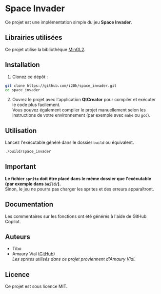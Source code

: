 # Space Invader

Ce projet est une implémentation simple du jeu **Space Invader**.

## Librairies utilisées

Ce projet utilise la bibliothèque [MinGL2](https://github.com/cmdetu/MinGL2_IUT_Aix).

## Installation

1. Clonez ce dépôt :
  ```bash
  git clone https://github.com/i20h/space_invader.git
  cd space_invader
  ```

2. Ouvrez le projet avec l'application **QtCreator** pour compiler et exécuter le code plus facilement.  
   Vous pouvez également compiler le projet manuellement selon les instructions de votre environnement (par exemple avec `make` ou `gcc`).

## Utilisation

Lancez l'exécutable généré dans le dossier `build` ou équivalent.

```bash
./build/space_invader
```

## Important

**Le fichier `sprite` doit être placé dans le même dossier que l'exécutable (par exemple dans `build/`).**  
Sinon, le jeu ne pourra pas charger les sprites et des erreurs apparaîtront.

## Documentation

Les commentaires sur les fonctions ont été générés à l'aide de GitHub Copilot.

## Auteurs

- Tibo
- Amaury Vial ([GitHub](https://github.com/amaury-vial))  
  _Les sprites utilisés dans ce projet proviennent d'Amaury Vial._

## Licence

Ce projet est sous licence MIT.